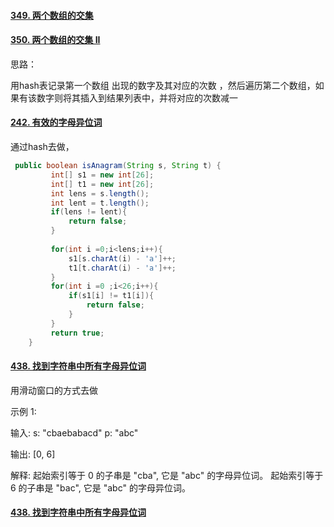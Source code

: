 

#### [349. 两个数组的交集](https://leetcode-cn.com/problems/intersection-of-two-arrays/)

#### [350. 两个数组的交集 II](https://leetcode-cn.com/problems/intersection-of-two-arrays-ii/)

思路：

用hash表记录第一个数组 出现的数字及其对应的次数 ，然后遍历第二个数组，如果有该数字则将其插入到结果列表中，并将对应的次数减一





#### [242. 有效的字母异位词](https://leetcode-cn.com/problems/valid-anagram/)



通过hash去做，

```java
 public boolean isAnagram(String s, String t) {
         int[] s1 = new int[26];
         int[] t1 = new int[26];
         int lens = s.length();
         int lent = t.length();
         if(lens != lent){
             return false;
         }
         
         for(int i =0;i<lens;i++){
             s1[s.charAt(i) - 'a']++;
             t1[t.charAt(i) - 'a']++;
         }  
         for(int i =0 ;i<26;i++){
             if(s1[i] != t1[i]){
                 return false;
             }
         }
         return true;
    }
```



#### [438. 找到字符串中所有字母异位词](https://leetcode-cn.com/problems/find-all-anagrams-in-a-string/)

用滑动窗口的方式去做



示例 1:

输入:
s: "cbaebabacd" p: "abc"

输出:
[0, 6]

解释:
起始索引等于 0 的子串是 "cba", 它是 "abc" 的字母异位词。
起始索引等于 6 的子串是 "bac", 它是 "abc" 的字母异位词。







#### [438. 找到字符串中所有字母异位词](https://leetcode-cn.com/problems/find-all-anagrams-in-a-string/)

